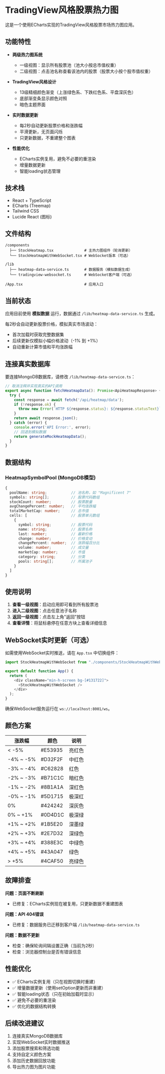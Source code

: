 # TradingView风格股票热力图

这是一个使用ECharts实现的TradingView风格股票市场热力图应用。

## 功能特性

- **两级热力图系统**
  - 一级视图：显示所有股票池（池大小按总市值权重）
  - 二级视图：点击池名称查看该池内的股票（股票大小按个股市值权重）

- **TradingView风格设计**
  - 13级精细颜色渐变（上涨绿色系、下跌红色系、平盘深灰色）
  - 底部渐变条显示颜色对照
  - 暗色主题界面

- **实时数据更新**
  - 每2秒自动更新股票价格和涨跌幅
  - 平滑更新，无页面闪烁
  - 只更新数据，不重建整个图表

- **性能优化**
  - ECharts实例复用，避免不必要的重渲染
  - 增量数据更新
  - 智能loading状态管理

## 技术栈

- React + TypeScript
- ECharts (Treemap)
- Tailwind CSS
- Lucide React (图标)

## 文件结构

```
/components
  ├── StockHeatmap.tsx              # 主热力图组件（轮询更新）
  └── StockHeatmapWithWebSocket.tsx # WebSocket版本（可选）

/lib
  ├── heatmap-data-service.ts       # 数据服务（模拟数据生成）
  └── tradingview-websocket.ts      # WebSocket客户端（可选）

/App.tsx                            # 应用入口
```

## 当前状态

应用目前使用 **模拟数据** 运行，数据通过 `/lib/heatmap-data-service.ts` 生成。

每2秒会自动更新股票价格，模拟真实市场波动：
- 首次加载时获取完整数据集
- 后续更新仅模拟小幅价格波动（-1% 到 +1%）
- 自动重新计算市值和平均涨跌幅

## 连接真实数据库

要连接MongoDB数据库，请修改 `/lib/heatmap-data-service.ts`：

```typescript
// 取消注释并实现真实的API调用
export async function fetchHeatmapData(): Promise<ApiHeatmapResponse> {
  try {
    const response = await fetch('/api/heatmap/data');
    if (!response.ok) {
      throw new Error(`HTTP ${response.status}: ${response.statusText}`);
    }
    return await response.json();
  } catch (error) {
    console.error('API Error:', error);
    // 回退到模拟数据
    return generateMockHeatmapData();
  }
}
```

## 数据结构

### HeatmapSymbolPool (MongoDB模型)

```typescript
{
  poolName: string;           // 池名称，如 "Magnificent 7"
  symbols: string[];          // 股票代码数组
  stockCount: number;         // 股票数量
  avgChangePercent: number;   // 平均涨跌幅
  totalMarketCap: number;     // 总市值
  cells: [                    // 股票单元数组
    {
      symbol: string;         // 股票代码
      name: string;           // 股票名称
      last: number;           // 最新价格
      change: number;         // 价格变动
      changePercent: number;  // 涨跌幅百分比
      volume: number;         // 成交量
      marketCap: number;      // 市值
      category: string;       // 分类
      pools: string[];        // 所属池子
    }
  ]
}
```

## 使用说明

1. **查看一级视图**：启动应用即可看到所有股票池
2. **进入二级视图**：点击任意池子名称
3. **返回一级视图**：点击左上角"返回"按钮
4. **查看详情**：将鼠标悬停在任意方块上查看详细信息

## WebSocket实时更新（可选）

如需使用WebSocket实时推送，请在 `App.tsx` 中切换组件：

```typescript
import StockHeatmapWithWebSocket from "./components/StockHeatmapWithWebSocket";

export default function App() {
  return (
    <div className="min-h-screen bg-[#131722]">
      <StockHeatmapWithWebSocket />
    </div>
  );
}
```

确保WebSocket服务运行在 `ws://localhost:8001/ws`。

## 颜色方案

| 涨跌幅 | 颜色 | 说明 |
|--------|------|------|
| < -5% | #E53935 | 亮红色 |
| -4% ~ -5% | #D32F2F | 中红色 |
| -3% ~ -4% | #C62828 | 红色 |
| -2% ~ -3% | #B71C1C | 暗红色 |
| -1% ~ -2% | #8B1A1A | 深红色 |
| -0% ~ -1% | #5D1715 | 极深红 |
| 0% | #424242 | 深灰色 |
| 0% ~ +1% | #0D4D1C | 极深绿 |
| +1% ~ +2% | #1B5E20 | 深墨绿 |
| +2% ~ +3% | #2E7D32 | 深绿色 |
| +3% ~ +4% | #388E3C | 中绿色 |
| +4% ~ +5% | #43A047 | 绿色 |
| > +5% | #4CAF50 | 亮绿色 |

## 故障排查

**问题：页面不断刷新**
- 已修复：ECharts实例现在被复用，只更新数据不重建图表

**问题：API 404错误**
- 已修复：数据服务已迁移到客户端 `/lib/heatmap-data-service.ts`

**问题：数据不更新**
- 检查：确保轮询间隔设置正确（当前为2秒）
- 检查：浏览器控制台是否有错误信息

## 性能优化

- ✅ ECharts实例复用（只在视图切换时重建）
- ✅ 增量数据更新（使用setOption更新而非重建）
- ✅ 智能loading状态（只在初始加载时显示）
- ✅ 避免不必要的重渲染
- ✅ 优化的数据结构转换

## 后续改进建议

1. 连接真实MongoDB数据库
2. 实现WebSocket实时数据推送
3. 添加股票搜索和筛选功能
4. 支持自定义颜色方案
5. 添加历史数据回放功能
6. 导出热力图为图片功能
